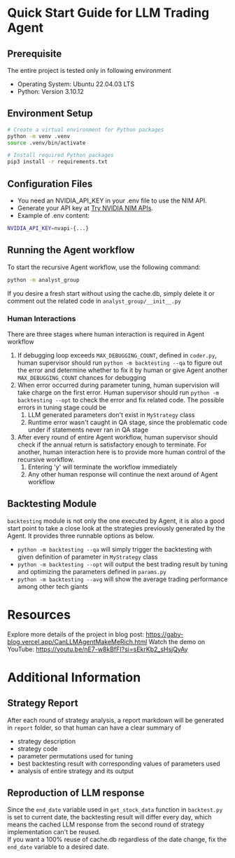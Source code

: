 # Quick Start Guide for LLM Trading Agent
## Prerequisite
The entire project is tested only in following environment
- Operating System: Ubuntu 22.04.03 LTS
- Python: Version 3.10.12

## Environment Setup
```sh
# Create a virtual environment for Python packages
python -m venv .venv
source .venv/bin/activate

# Install required Python packages
pip3 install -r requirements.txt
```

## Configuration Files
- You need an NVIDIA_API_KEY in your .env file to use the NIM API.
- Generate your API key at [Try NVIDIA NIM APIs](https://build.nvidia.com/explore/discover).
- Example of .env content:

```sh
NVIDIA_API_KEY=nvapi-{...}
```

## Running the Agent workflow
To start the recursive Agent workflow, use the following command:
```sh
python -m analyst_group
```
If you desire a fresh start without using the cache.db, simply delete it or comment out the related code in `analyst_group/__init__.py`

### Human Interactions
There are three stages where human interaction is required in Agent workflow
1. If debugging loop exceeds `MAX_DEBUGGING_COUNT`, defined in `coder.py`, human supervisor should run `python -m backtesting --qa` to figure out the error and determine whether to fix it by human or give Agent another `MAX_DEBUGGING_COUNT` chances for debugging
2. When error occurred during parameter tuning, human supervision will take charge on the first error. Human supervisor should run `python -m backtesting --opt` to check the error and fix related code. The possible errors in tuning stage could be
    1. LLM generated parameters don't exist in `MyStrategy` class
    2. Runtime error wasn't caught in QA stage, since the problematic code under if statements never ran in QA stage
3. After every round of entire Agent workflow, human supervisor should check if the annual return is satisfactory enough to terminate. For another, human interaction here is to provide more human control of the recursive workflow.
    1. Entering 'y' will terminate the workflow immediately
    2. Any other human response will continue the next around of Agent workflow


## Backtesting Module
`backtesting` module is not only the one executed by Agent, it is also a good start point to take a close look at the strategies previously generated by the Agent. It provides three runnable options as below. 
- `python -m backtesting --qa` will simply trigger the backtesting with given definition of parameter in `MyStrategy` class
- `python -m backtesting --opt` will output the best trading result by tuning and optimizing the parameters defined in `params.py`
- `python -m backtesting --avg` will show the average trading performance among other tech giants

# Resources
Explore more details of the project in blog post: https://gaby-blog.vercel.app/CanLLMAgentMakeMeRich.html
Watch the demo on YouTube: https://youtu.be/nE7-w8kBfFI?si=sEkrKb2_sHsjQyAy

# Additional Information
## Strategy Report 
After each round of strategy analysis, a report markdown will be generated in `report` folder, so that human can have a clear summary of
- strategy description
- strategy code
- parameter permutations used for tuning
- best backtesting result with corresponding values of parameters used
- analysis of entire strategy and its output

## Reproduction of LLM response
Since the `end_date` variable used in `get_stock_data` function in `backtest.py` is set to current date, the backtesting result will differ every day, which means the cached LLM response from the second round of strategy implementation can't be reused.
</br>If you want a 100% reuse of cache.db regardless of the date change, fix the `end_date` variable to a desired date.

